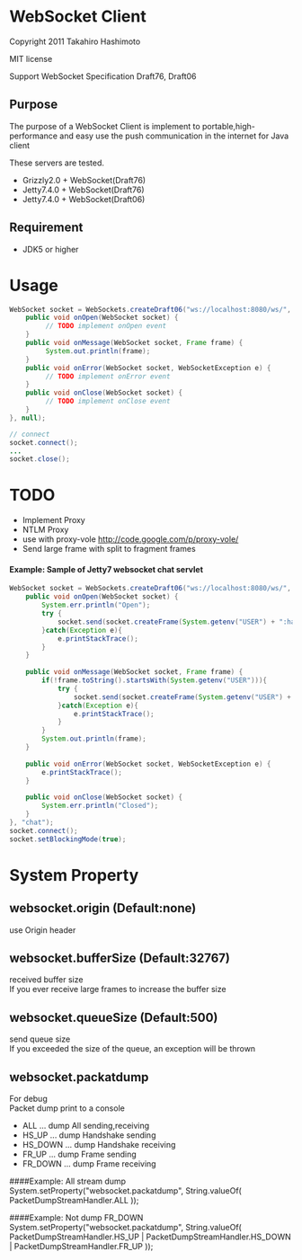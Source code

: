 WebSocket Client
=================
Copyright 2011 Takahiro Hashimoto

MIT license

Support WebSocket Specification Draft76, Draft06

Purpose
-------
The purpose of a WebSocket Client is implement to portable,high-performance
and easy use the push communication in the internet for Java client 

These servers are tested.

- Grizzly2.0 + WebSocket(Draft76)
- Jetty7.4.0 + WebSocket(Draft76)
- Jetty7.4.0 + WebSocket(Draft06)


Requirement
-----------
- JDK5 or higher

Usage
=====

```java
WebSocket socket = WebSockets.createDraft06("ws://localhost:8080/ws/", new WebSocketHandler() {
    public void onOpen(WebSocket socket) {
         // TODO implement onOpen event
    }
    public void onMessage(WebSocket socket, Frame frame) {
         System.out.println(frame);
    }
    public void onError(WebSocket socket, WebSocketException e) {
         // TODO implement onError event
    }
    public void onClose(WebSocket socket) {
         // TODO implement onClose event
    }
}, null);

// connect
socket.connect();
...
socket.close();
```

TODO
====

- Implement Proxy
 - NTLM Proxy
 - use with proxy-vole http://code.google.com/p/proxy-vole/
- Send large frame with split to fragment frames
        
#### Example: Sample of Jetty7 websocket chat servlet

```java
WebSocket socket = WebSockets.createDraft06("ws://localhost:8080/ws/", new WebSocketHandler() {
    public void onOpen(WebSocket socket) {
        System.err.println("Open");
        try {
            socket.send(socket.createFrame(System.getenv("USER") + ":has joined!"));
        }catch(Exception e){
            e.printStackTrace();
        }
    }
        
    public void onMessage(WebSocket socket, Frame frame) {
        if(!frame.toString().startsWith(System.getenv("USER"))){
            try {
                socket.send(socket.createFrame(System.getenv("USER") + ":(echo)" + frame.toString()));
            }catch(Exception e){
                e.printStackTrace();
            }
        }
        System.out.println(frame);
    }
        
    public void onError(WebSocket socket, WebSocketException e) {
        e.printStackTrace();
    }
        
    public void onClose(WebSocket socket) {
        System.err.println("Closed");
    }
}, "chat");
socket.connect();
socket.setBlockingMode(true);
```

System Property
===============

websocket.origin (Default:none)  
-------------------------------------------
use Origin header

websocket.bufferSize (Default:32767)  
---------------------------------------------------
received buffer size  
If you ever receive large frames to increase the buffer size

 websocket.queueSize (Default:500)  
------------------------------------------------
send queue size  
If you exceeded the size of the queue, an exception will be thrown

 websocket.packatdump  
--------------------------------
For debug  
Packet dump print to a console
    
  - ALL     ... dump All sending,receiving
  - HS_UP   ... dump Handshake sending
  - HS_DOWN ... dump Handshake receiving
  - FR_UP   ... dump Frame sending
  - FR_DOWN ... dump Frame receiving


####Example: All stream dump
    System.setProperty("websocket.packatdump", String.valueOf(
                                             PacketDumpStreamHandler.ALL
                                     ));

####Example: Not dump FR_DOWN    
    System.setProperty("websocket.packatdump", String.valueOf(
                                               PacketDumpStreamHandler.HS_UP
                                             | PacketDumpStreamHandler.HS_DOWN
                                             | PacketDumpStreamHandler.FR_UP
                                      ));
